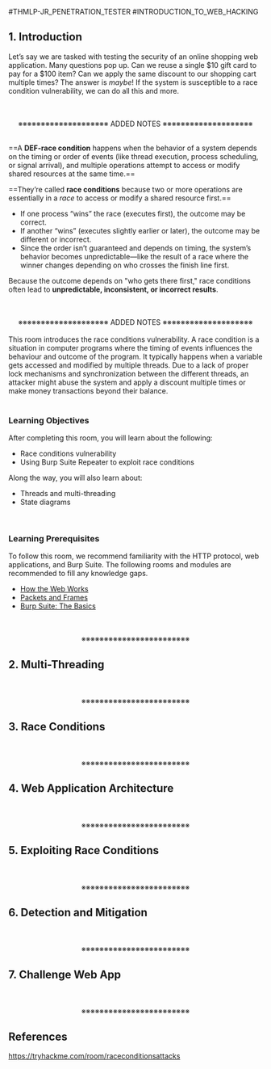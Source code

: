 #THMLP-JR_PENETRATION_TESTER #INTRODUCTION_TO_WEB_HACKING 

## 1. Introduction

Let’s say we are tasked with testing the security of an online shopping web application. Many questions pop up. Can we reuse a single $10 gift card to pay for a $100 item? Can we apply the same discount to our shopping cart multiple times? The answer is _maybe_! If the system is susceptible to a race condition vulnerability, we can do all this and more.
<div align="center">
<br>
<br>
※※※※※※※※※※※※※※※※※※※※ ADDED NOTES ※※※※※※※※※※※※※※※※※※※※
<br>
<br>
</div>

==A **DEF-race condition** happens when the behavior of a system depends on the timing or order of events (like thread execution, process scheduling, or signal arrival), and multiple operations attempt to access or modify shared resources at the same time.==

==They’re called **race conditions** because two or more operations are essentially in a _race_ to access or modify a shared resource first.==
- If one process “wins” the race (executes first), the outcome may be correct.
- If another “wins” (executes slightly earlier or later), the outcome may be different or incorrect.
- Since the order isn’t guaranteed and depends on timing, the system’s behavior becomes unpredictable—like the result of a race where the winner changes depending on who crosses the finish line first.

Because the outcome depends on "who gets there first," race conditions often lead to **unpredictable, inconsistent, or incorrect results**.
<div align="center">
<br>
<br>
※※※※※※※※※※※※※※※※※※※※ ADDED NOTES ※※※※※※※※※※※※※※※※※※※※
<br>
<br>
</div>
This room introduces the race conditions vulnerability. A race condition is a situation in computer programs where the timing of events influences the behaviour and outcome of the program. It typically happens when a variable gets accessed and modified by multiple threads. Due to a lack of proper lock mechanisms and synchronization between the different threads, an attacker might abuse the system and apply a discount multiple times or make money transactions beyond their balance.
<div>
<br>
</div>

### Learning Objectives

After completing this room, you will learn about the following:
- Race conditions vulnerability
- Using Burp Suite Repeater to exploit race conditions

Along the way, you will also learn about:
- Threads and multi-threading
- State diagrams
<div>
<br>
</div>

### Learning Prerequisites

To follow this room, we recommend familiarity with the HTTP protocol, web applications, and Burp Suite. The following rooms and modules are recommended to fill any knowledge gaps.

- [How the Web Works](https://tryhackme.com/module/how-the-web-works)
- [Packets and Frames](https://tryhackme.com/room/packetsframes)
- [Burp Suite: The Basics](https://tryhackme.com/r/room/burpsuitebasics)
<div align="center">
<br>
<br>
※※※※※※※※※※※※※※※※※※※※※※※※
<br>
</div>
<!-- PAGE BREAK -->
<div style="page-break-after: always;"></div>

## 2. Multi-Threading
<div align="center">
<br>
<br>
※※※※※※※※※※※※※※※※※※※※※※※※
<br>
</div>
<!-- PAGE BREAK -->
<div style="page-break-after: always;"></div>

## 3. Race Conditions
<div align="center">
<br>
<br>
※※※※※※※※※※※※※※※※※※※※※※※※
<br>
</div>
<!-- PAGE BREAK -->
<div style="page-break-after: always;"></div>

## 4. Web Application Architecture
<div align="center">
<br>
<br>
※※※※※※※※※※※※※※※※※※※※※※※※
<br>
</div>
<!-- PAGE BREAK -->
<div style="page-break-after: always;"></div>

## 5. Exploiting Race Conditions
<div align="center">
<br>
<br>
※※※※※※※※※※※※※※※※※※※※※※※※
<br>
</div>
<!-- PAGE BREAK -->
<div style="page-break-after: always;"></div>

## 6. Detection and Mitigation
<div align="center">
<br>
<br>
※※※※※※※※※※※※※※※※※※※※※※※※
<br>
</div>
<!-- PAGE BREAK -->
<div style="page-break-after: always;"></div>

## 7. Challenge Web App
<div align="center">
<br>
<br>
※※※※※※※※※※※※※※※※※※※※※※※※
<br>
</div>
<!-- PAGE BREAK -->
<div style="page-break-after: always;"></div>

## References

https://tryhackme.com/room/raceconditionsattacks